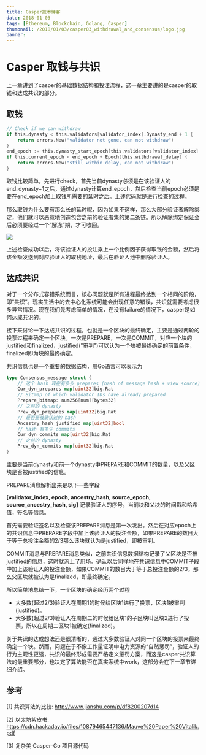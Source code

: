 ```yaml
---
title: Casper技术博客
date: 2018-01-03
tags: [Ethereum, Blockchain, Golang, Casper]
thumbnail: /2018/01/03/casper03_withdrawal_and_consensus/logo.jpg
banner: 
---
```

# Casper 取钱与共识

上一章讲到了casper的基础数据结构和投注流程，这一章主要讲的是casper的取钱和达成共识的部分。

## 取钱

```go
// Check if we can withdraw
if this.dynasty < this.validators[validator_index].Dynasty_end + 1 {
	return errors.New("validator not gone, can not withdraw")
}
end_epoch := this.dynasty_start_epoch[this.validators[validator_index].Dynasty_end + 1]
if this.current_epoch < end_epoch + Epoch(this.withdrawal_delay) {
	return errors.New("still within delay, can not withdraw")
}
```

取钱比较简单，先进行check，首先当前dynasty必须是在该验证人的end_dynasty+1之后，通过dynasty计算end_epoch，然后检查当前epoch必须是要在end_epoch加上取钱所需要的延时之后。上述代码就是进行检查的过程。

那么取钱为什么要有那么长的延时呢，因为如果不这样，那么大部分验证者解除绑定，他们就可以恶意地创造包含之前的验证者集的第二条链。所以解除绑定保证金后必须要经过一个“解冻”期，才可收回。

![](/2018/01/03/casper03_withdrawal_and_consensus/withdrawDelay.png)

上述检查成功以后，将该验证人的投注乘上一个比例因子获得取钱的金额，然后将该金额发送到对应验证人的取钱地址，最后在验证人池中删除验证人。

## 达成共识

对于一个分布式容错系统而言，核心问题就是所有进程最终达到一个相同的阶段，即“共识”。现实生活中的去中心化系统可能会出现任意的错误，共识就需要考虑很多异常情况。现在我们先考虑简单的情况，在没有failure的情况下，casper是如何达成共识的。

接下来讨论一下达成共识的过程，也就是一个区块的最终确定，主要是通过两轮的投票过程来确定一个区块。一次是PREPARE，一次是COMMIT，对应一个块的justified和finalized，justified("审判")可以认为一个块被最终确定的前置条件，finalized即为块的最终确定。

共识信息也是一个重要的数据结构，用Go语言可以表示为

```go
type Consensus_message struct {
	// 这个 hash 现在有多少 prepares (hash of message hash + view source) 在目前的 dynasty
	Cur_dyn_prepares map[uint32]big.Rat
	// Bitmap of which validator IDs have already prepared
	Prepare_bitmap: num256[num][bytes32]
	// 之前的 dynasty
	Prev_dyn_prepares map[uint32]big.Rat
	// 是否是被确认过的 hash
	Ancestry_hash_justified map[uint32]bool
	// hash 有多少 commits
	Cur_dyn_commits map[uint32]big.Rat
	// 之前的 dynasty
	Prev_dyn_commits map[uint32]big.Rat
}
```

主要是当前dynasty和前一个dynasty中PREPARE和COMMIT的数量，以及父区块是否被justified的信息。

PREPARE消息解析出来是以下一些字段

**[validator_index, epoch, ancestry_hash, source_epoch, source_ancestry_hash, sig]** 记录验证人的序号，当前块和父块的时间戳和哈希值，签名等信息。

首先需要验证签名以及检查该PREPARE消息是第一次发出。然后在对应epoch上的共识信息中PREPARE字段中加上该验证人的投注金额，如果PREPARE的数目大于等于总投注金额的2/3那么该块就认为是justified，即被审判。

COMMIT消息与PREPARE消息类似，之前共识信息数据结构记录了父区块是否被justified的信息，这时就派上了用场。确认以后同样地在共识信息中COMMIT子段中加上该验证人的投注金额，如果COMMIT的数目大于等于总投注金额的2/3，那么父区块就被认为是finalized，即最终确定。

所以简单地总结一下，一个区块的确定经历两个过程

- 大多数(超过2/3)验证人在周期1的时候给区块1进行了投票，区块1被审判(justified)。
- 大多数(超过2/3)验证人在周期二的时候给区块1的子区块叫区块2进行了投票，所以在周期二区块1被确定(finalized)。

关于共识的达成想法还是很清晰的，通过大多数验证人对同一个区块的投票来最终确定一个块。然而，问题在于不像工作量证明中电力资源的“自然惩罚”，验证人的行为主观性更强，共识的最终形成需要严格定义惩罚方案，而这是casper共识算法的最重要部分，也决定了算法能否在真实系统中work，这部分会在下一章节详细介绍。

## 参考

\[1\] 共识算法的比较: http://www.jianshu.com/p/df8200207d14

\[2\] 以太坊紫皮书: https://cdn.hackaday.io/files/10879465447136/Mauve%20Paper%20Vitalik.pdf

\[3\] 复杂美 Casper-Go 项目源代码

